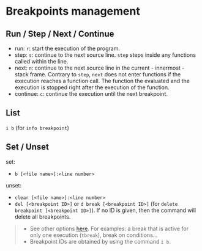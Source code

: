 # Breakpoints management

## Run / Step / Next / Continue

* run: `r`: start the execution of the program.
* step: `s`: continue to the next source line. `step` steps inside any functions called within the line.
* next: `n`: continue to the next source line in the current - innermost - stack frame. Contrary to `step`, 
  `next` does not enter functions if the execution reaches a function call. The function the evaluated and the execution is stopped right after the execution of the function.
* continue: `c`: continue the execution until the next breakpoint.

## List

`i b` (for `info breakpoint`)

## Set / Unset

set:

* `b [<file name>]:<line number>`

unset: 

* `clear [<file name>]:<line number>`
* `del [<breakpoint ID>]` or `d break [<breakpoint ID>]` (for `delete breakpoint [<breakpoint ID>]`). If no ID is given, then the command will delete all breakpoints.


> * See other options [here](https://ftp.gnu.org/old-gnu/Manuals/gdb/html_node/gdb_28.html). For examples:
>   a break that is active for only one execution (`tbreak`), break on conditions...
> * Breakpoint IDs are obtained by using the command `i b`.

